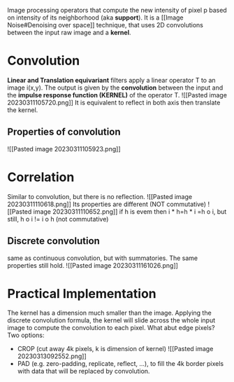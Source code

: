 Image processing operators that compute the new intensity of pixel p based on intensity of its neighborhood (aka **support**).
It is a  [[Image Noise#Denoising over space]] technique, that uses 2D convolutions between the input raw image and a **kernel**.

# Convolution
**Linear and Translation equivariant** filters apply a linear operator T to an image i(x,y).
The output is given by the **convolution** between the input and the **impulse response function (KERNEL)** of the operator T.
![[Pasted image 20230311105720.png]]
It is equivalent to reflect in both axis then translate the kernel.
## Properties of convolution
![[Pasted image 20230311105923.png]]
# Correlation
Similar to convolution, but there is no reflection.
![[Pasted image 20230311110618.png]]
Its properties are different (NOT commutative)
![[Pasted image 20230311110652.png]]
if h is evem then i * h=h * i =h o i, but still, h o i != i o h (not commutative)

## Discrete convolution
same as continuous convolution, but with summatories. The same properties still hold. 
![[Pasted image 20230311161026.png]]

# Practical Implementation
The kernel has a dimension much smaller than the image. Applying the discrete convolution formula, the kernel will slide across the whole input image to compute the convolution to each pixel.
What abut edge pixels? Two options:
- CROP (cut away 4k pixels, k is dimension of kernel)
	![[Pasted image 20230313092552.png]]
- PAD (e.g. zero-padding, replicate, reflect, ...), to fill the 4k border pixels with data that will be replaced by convolution.



